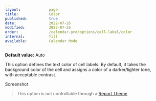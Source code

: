 ```yaml
---
layout:             page
title:              Color
published:          true
date:               2022-07-26
modified:           2022-07-26
order:              /calendar-pro/options/cell-label/color
internal:           fill
available:          Calendar Mode
---
```

**Default value:** Auto

This option defines the text color of cell labels. By default, it takes the background color of the cell and assigns a color of a darker/lighter tone, with acceptable contrast. 

<todo>Screenshot</todo>

> This option is not controllable through a [Report Theme](../../features/themes.md).